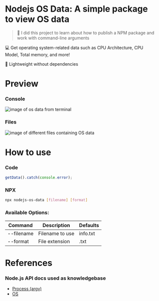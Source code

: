 # Nodejs OS Data: A simple package to view OS data

> 🌱 I did this project to learn about how to publish a NPM package and work with command-line arguments

💻 Get operating system-related data such as CPU Architecture, CPU Model, Total memory, and more!

🍃 Lightweight without dependencies

# Preview

### Console 
![image of os data from terminal](https://github.com/barcellos-pedro/nodejs-os-data/assets/33139500/1b212eb9-18a5-4c07-8f80-89b106e1044a)

### Files
![image of different files containing OS data](https://github.com/barcellos-pedro/nodejs-os-data/assets/33139500/4ebff331-fe48-4279-83a3-6ae33a2f9c4f)

# How to use

### Code
```js
getData().catch(console.error);
```

### NPX
```bash
npx nodejs-os-data [filename] [format]
```

### Available Options:
| Command     | Description | Defaults |
| ----------- | ----------- | -------- |
| --filename  | Filename to use | info.txt |
| --format    | File extension  | .txt     |

# References

### Node.js API docs used as knowledgebase
- [Process (argv)](https://nodejs.org/docs/latest/api/process.html#processargv)
- [OS](https://nodejs.org/api/os.html#os)

